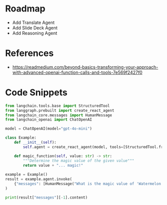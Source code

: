 # Roadmap
- Add Translate Agent
- Add Slide Deck Agent
- Add Reasoning Agent

# References
- https://readmedium.com/beyond-basics-transforming-your-approach-with-advanced-openai-function-calls-and-tools-7e569f2427f0

# Code Snippets
```python
from langchain.tools.base import StructuredTool
from langgraph.prebuilt import create_react_agent
from langchain_core.messages import HumanMessage
from langchain_openai import ChatOpenAI

model = ChatOpenAI(model="gpt-4o-mini")

class Example:
    def __init__(self):
        self.agent = create_react_agent(model, tools=[StructuredTool.from_function(self.magic_function)])

    def magic_function(self, value: str) -> str:
        """Determine the magic value of the given value"""
        return value + "... magic!"
    
example = Example()
result = example.agent.invoke(
    {"messages": [HumanMessage("What is the magic value of 'Watermelon'?")]}
)

print(result["messages"][-1].content)
```